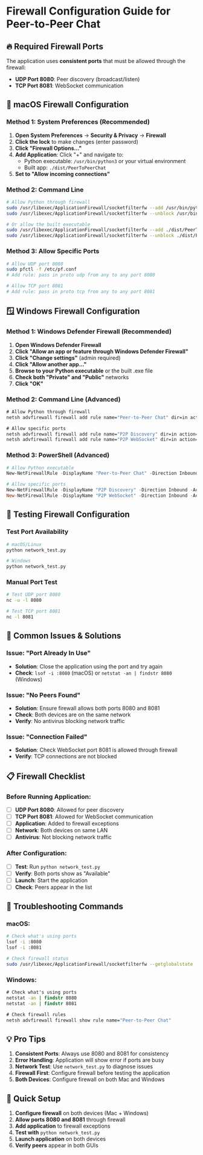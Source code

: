 # Firewall Configuration Guide for Peer-to-Peer Chat

## 🔥 **Required Firewall Ports**

The application uses **consistent ports** that must be allowed through the firewall:

- **UDP Port 8080**: Peer discovery (broadcast/listen)
- **TCP Port 8081**: WebSocket communication

## 🍎 **macOS Firewall Configuration**

### **Method 1: System Preferences (Recommended)**
1. **Open System Preferences** → **Security & Privacy** → **Firewall**
2. **Click the lock** to make changes (enter password)
3. **Click "Firewall Options..."**
4. **Add Application**: Click "+" and navigate to:
   - Python executable: `/usr/bin/python3` or your virtual environment
   - Built app: `./dist/PeerToPeerChat`
5. **Set to "Allow incoming connections"**

### **Method 2: Command Line**
```bash
# Allow Python through firewall
sudo /usr/libexec/ApplicationFirewall/socketfilterfw --add /usr/bin/python3
sudo /usr/libexec/ApplicationFirewall/socketfilterfw --unblock /usr/bin/python3

# Or allow the built executable
sudo /usr/libexec/ApplicationFirewall/socketfilterfw --add ./dist/PeerToPeerChat
sudo /usr/libexec/ApplicationFirewall/socketfilterfw --unblock ./dist/PeerToPeerChat
```

### **Method 3: Allow Specific Ports**
```bash
# Allow UDP port 8080
sudo pfctl -f /etc/pf.conf
# Add rule: pass in proto udp from any to any port 8080

# Allow TCP port 8081  
# Add rule: pass in proto tcp from any to any port 8081
```

## 🪟 **Windows Firewall Configuration**

### **Method 1: Windows Defender Firewall (Recommended)**
1. **Open Windows Defender Firewall**
2. **Click "Allow an app or feature through Windows Defender Firewall"**
3. **Click "Change settings"** (admin required)
4. **Click "Allow another app..."**
5. **Browse to your Python executable** or the built .exe file
6. **Check both "Private" and "Public"** networks
7. **Click "OK"**

### **Method 2: Command Line (Advanced)**
```cmd
# Allow Python through firewall
netsh advfirewall firewall add rule name="Peer-to-Peer Chat" dir=in action=allow program="C:\Python\python.exe" enable=yes

# Allow specific ports
netsh advfirewall firewall add rule name="P2P Discovery" dir=in action=allow protocol=UDP localport=8080
netsh advfirewall firewall add rule name="P2P WebSocket" dir=in action=allow protocol=TCP localport=8081
```

### **Method 3: PowerShell (Advanced)**
```powershell
# Allow Python executable
New-NetFirewallRule -DisplayName "Peer-to-Peer Chat" -Direction Inbound -Action Allow -Program "C:\Python\python.exe"

# Allow specific ports
New-NetFirewallRule -DisplayName "P2P Discovery" -Direction Inbound -Action Allow -Protocol UDP -LocalPort 8080
New-NetFirewallRule -DisplayName "P2P WebSocket" -Direction Inbound -Action Allow -Protocol TCP -LocalPort 8081
```

## 🧪 **Testing Firewall Configuration**

### **Test Port Availability**
```bash
# macOS/Linux
python network_test.py

# Windows
python network_test.py
```

### **Manual Port Test**
```bash
# Test UDP port 8080
nc -u -l 8080

# Test TCP port 8081  
nc -l 8081
```

## 🚨 **Common Issues & Solutions**

### **Issue: "Port Already In Use"**
- **Solution**: Close the application using the port and try again
- **Check**: `lsof -i :8080` (macOS) or `netstat -an | findstr 8080` (Windows)

### **Issue: "No Peers Found"**
- **Solution**: Ensure firewall allows both ports 8080 and 8081
- **Check**: Both devices are on the same network
- **Verify**: No antivirus blocking network traffic

### **Issue: "Connection Failed"**
- **Solution**: Check WebSocket port 8081 is allowed through firewall
- **Verify**: TCP connections are not blocked

## 📋 **Firewall Checklist**

### **Before Running Application:**
- [ ] **UDP Port 8080**: Allowed for peer discovery
- [ ] **TCP Port 8081**: Allowed for WebSocket communication
- [ ] **Application**: Added to firewall exceptions
- [ ] **Network**: Both devices on same LAN
- [ ] **Antivirus**: Not blocking network traffic

### **After Configuration:**
- [ ] **Test**: Run `python network_test.py`
- [ ] **Verify**: Both ports show as "Available"
- [ ] **Launch**: Start the application
- [ ] **Check**: Peers appear in the list

## 🔧 **Troubleshooting Commands**

### **macOS:**
```bash
# Check what's using ports
lsof -i :8080
lsof -i :8081

# Check firewall status
sudo /usr/libexec/ApplicationFirewall/socketfilterfw --getglobalstate
```

### **Windows:**
```cmd
# Check what's using ports
netstat -an | findstr 8080
netstat -an | findstr 8081

# Check firewall rules
netsh advfirewall firewall show rule name="Peer-to-Peer Chat"
```

## 💡 **Pro Tips**

1. **Consistent Ports**: Always use 8080 and 8081 for consistency
2. **Error Handling**: Application will show error if ports are busy
3. **Network Test**: Use `network_test.py` to diagnose issues
4. **Firewall First**: Configure firewall before testing the application
5. **Both Devices**: Configure firewall on both Mac and Windows

## 🎯 **Quick Setup**

1. **Configure firewall** on both devices (Mac + Windows)
2. **Allow ports 8080 and 8081** through firewall
3. **Add application** to firewall exceptions
4. **Test with** `python network_test.py`
5. **Launch application** on both devices
6. **Verify peers** appear in both GUIs
